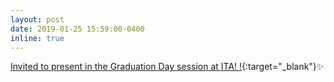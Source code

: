 ```yaml
---
layout: post
date: 2019-01-25 15:59:00-0400
inline: true
---
```


[Invited to present in the Graduation Day session at ITA! !](https://s3.amazonaws.com/postersession.ai/560f7712-6163-4697-b1e2-7064c0654eb3.pdf){:target="\_blank"}:sparkles: 


